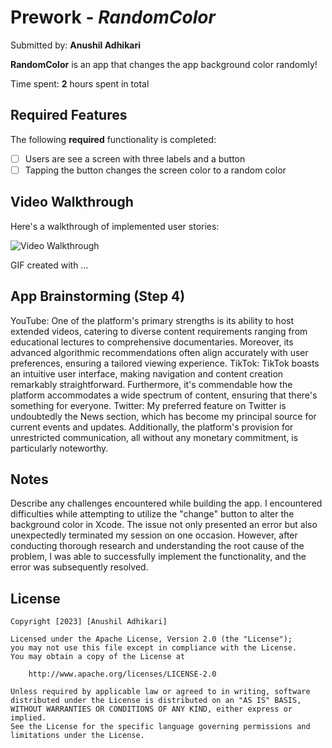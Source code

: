 # Prework - *RandomColor*

Submitted by: **Anushil Adhikari**

**RandomColor** is an app that changes the app background color randomly!

Time spent: **2** hours spent in total

## Required Features

The following **required** functionality is completed:

- [ ] Users are see a screen with three labels and a button
- [ ] Tapping the button changes the screen color to a random color
 
## Video Walkthrough

Here's a walkthrough of implemented user stories:

<img src='http://i.imgur.com/link/to/your/gif/file.gif' title='Video Walkthrough' width='' alt='Video Walkthrough' />

<!-- Replace this with whatever GIF tool you used! -->
GIF created with ...  
<!-- Recommended tools:
[Kap](https://getkap.co/) for macOS
[ScreenToGif](https://www.screentogif.com/) for Windows
[peek](https://github.com/phw/peek) for Linux. -->

## App Brainstorming (Step 4)

YouTube: One of the platform's primary strengths is its ability to host extended videos, catering to diverse content requirements ranging from educational lectures to comprehensive documentaries. Moreover, its advanced algorithmic recommendations often align accurately with user preferences, ensuring a tailored viewing experience. TikTok: TikTok boasts an intuitive user interface, making navigation and content creation remarkably straightforward. Furthermore, it's commendable how the platform accommodates a wide spectrum of content, ensuring that there's something for everyone. Twitter: My preferred feature on Twitter is undoubtedly the News section, which has become my principal source for current events and updates. Additionally, the platform's provision for unrestricted communication, all without any monetary commitment, is particularly noteworthy.

## Notes

Describe any challenges encountered while building the app.
I encountered difficulties while attempting to utilize the "change" button to alter the background color in Xcode. The issue not only presented an error but also unexpectedly terminated my session on one occasion. However, after conducting thorough research and understanding the root cause of the problem, I was able to successfully implement the functionality, and the error was subsequently resolved.

## License

    Copyright [2023] [Anushil Adhikari]

    Licensed under the Apache License, Version 2.0 (the "License");
    you may not use this file except in compliance with the License.
    You may obtain a copy of the License at

        http://www.apache.org/licenses/LICENSE-2.0

    Unless required by applicable law or agreed to in writing, software
    distributed under the License is distributed on an "AS IS" BASIS,
    WITHOUT WARRANTIES OR CONDITIONS OF ANY KIND, either express or implied.
    See the License for the specific language governing permissions and
    limitations under the License.
